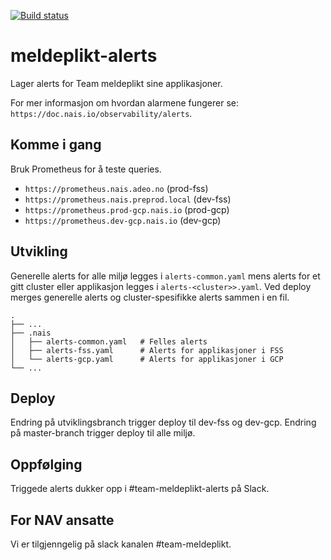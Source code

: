 [![Build status](https://github.com/navikt/meldeplikt-alerts/workflows/Deploy%20alerts%20to%20all%20environments/badge.svg)](https://github.com/navikt/meldeplikt-alerts/workflows/Deploy%20alerts%20to%20all%20environments/badge.svg)

# meldeplikt-alerts
Lager alerts for Team meldeplikt sine applikasjoner.

For mer informasjon om hvordan alarmene fungerer se: `https://doc.nais.io/observability/alerts`.

## Komme i gang
Bruk Prometheus for å teste queries.
- `https://prometheus.nais.adeo.no` (prod-fss)
- `https://prometheus.nais.preprod.local` (dev-fss)
- `https://prometheus.prod-gcp.nais.io` (prod-gcp)
- `https://prometheus.dev-gcp.nais.io` (dev-gcp)

## Utvikling
Generelle alerts for alle miljø legges i `alerts-common.yaml` mens alerts for et gitt cluster eller applikasjon legges i `alerts-<cluster>>.yaml`.
Ved deploy merges generelle alerts og cluster-spesifikke alerts sammen i en fil.

    .
    ├── ...
    ├── .nais
    │   ├── alerts-common.yaml   # Felles alerts
    │   ├── alerts-fss.yaml      # Alerts for applikasjoner i FSS
    │   └── alerts-gcp.yaml      # Alerts for applikasjoner i GCP
    └── ...

## Deploy
Endring på utviklingsbranch trigger deploy til dev-fss og dev-gcp.
Endring på master-branch trigger deploy til alle miljø.

## Oppfølging
Triggede alerts dukker opp i #team-meldeplikt-alerts på Slack.

## For NAV ansatte
Vi er tilgjenngelig på slack kanalen #team-meldeplikt.
